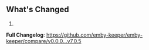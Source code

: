 ## What's Changed

1.

**Full Changelog**: https://github.com/emby-keeper/emby-keeper/compare/v0.0.0...v7.0.5
